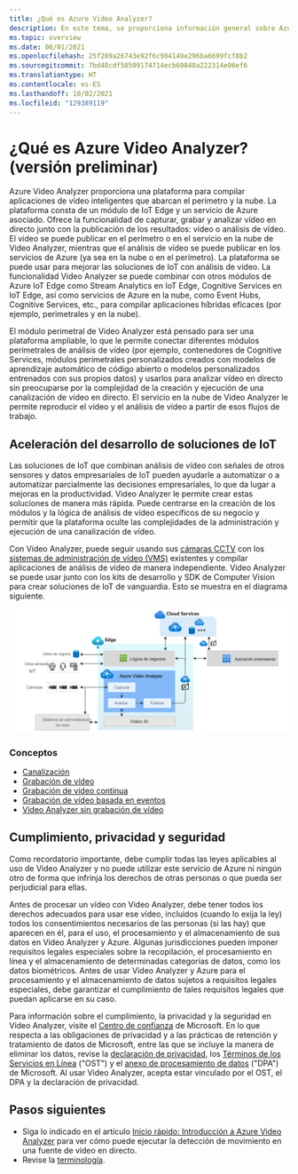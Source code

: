 ```yaml
---
title: ¿Qué es Azure Video Analyzer?
description: En este tema, se proporciona información general sobre Azure Video Analyzer.
ms.topic: overview
ms.date: 06/01/2021
ms.openlocfilehash: 25f289a26743e92f6c904149e296ba6699fcf8b2
ms.sourcegitcommit: 7bd48cdf50509174714ecb69848a222314e06ef6
ms.translationtype: HT
ms.contentlocale: es-ES
ms.lasthandoff: 10/02/2021
ms.locfileid: "129389119"
---
```

# <a name="what-is-azure-video-analyzer-preview"></a>¿Qué es Azure Video Analyzer? (versión preliminar)
 
Azure Video Analyzer proporciona una plataforma para compilar aplicaciones de vídeo inteligentes que abarcan el perímetro y la nube. La plataforma consta de un módulo de IoT Edge y un servicio de Azure asociado. Ofrece la funcionalidad de capturar, grabar y analizar vídeo en directo junto con la publicación de los resultados: vídeo o análisis de vídeo. El vídeo se puede publicar en el perímetro o en el servicio en la nube de Video Analyzer, mientras que el análisis de vídeo se puede publicar en los servicios de Azure (ya sea en la nube o en el perímetro). La plataforma se puede usar para mejorar las soluciones de IoT con análisis de vídeo. La funcionalidad Video Analyzer se puede combinar con otros módulos de Azure IoT Edge como Stream Analytics en IoT Edge, Cognitive Services en IoT Edge, así como servicios de Azure en la nube, como Event Hubs, Cognitive Services, etc., para compilar aplicaciones híbridas eficaces (por ejemplo, perimetrales y en la nube).

El módulo perimetral de Video Analyzer está pensado para ser una plataforma ampliable, lo que le permite conectar diferentes módulos perimetrales de análisis de vídeo (por ejemplo, contenedores de Cognitive Services, módulos perimetrales personalizados creados con modelos de aprendizaje automático de código abierto o modelos personalizados entrenados con sus propios datos) y usarlos para analizar vídeo en directo sin preocuparse por la complejidad de la creación y ejecución de una canalización de vídeo en directo. El servicio en la nube de Video Analyzer le permite reproducir el vídeo y el análisis de vídeo a partir de esos flujos de trabajo.

## <a name="accelerate-iot-solutions-development"></a>Aceleración del desarrollo de soluciones de IoT 

Las soluciones de IoT que combinan análisis de vídeo con señales de otros sensores y datos empresariales de IoT pueden ayudarle a automatizar o a automatizar parcialmente las decisiones empresariales, lo que da lugar a mejoras en la productividad. Video Analyzer le permite crear estas soluciones de manera más rápida. Puede centrarse en la creación de los módulos y la lógica de análisis de vídeo específicos de su negocio y permitir que la plataforma oculte las complejidades de la administración y ejecución de una canalización de vídeo.

Con Video Analyzer, puede seguir usando sus [cámaras CCTV](https://en.wikipedia.org/wiki/Closed-circuit_television_camera) con los [sistemas de administración de vídeo (VMS)](https://en.wikipedia.org/wiki/Video_management_system) existentes y compilar aplicaciones de análisis de vídeo de manera independiente. Video Analyzer se puede usar junto con los kits de desarrollo y SDK de Computer Vision para crear soluciones de IoT de vanguardia. Esto se muestra en el diagrama siguiente.

![Desarrollo de soluciones de IoT con Video Analyzer](./media/overview/product-diagram.png)

### <a name="concepts"></a>Conceptos

* [Canalización](pipeline.md)
* [Grabación de vídeo](video-recording.md)
* [Grabación de vídeo continua](continuous-video-recording.md)
* [Grabación de vídeo basada en eventos](event-based-video-recording-concept.md)
* [Video Analyzer sin grabación de vídeo](analyze-live-video-without-recording.md)

## <a name="compliance-privacy-and-security"></a>Cumplimiento, privacidad y seguridad

Como recordatorio importante, debe cumplir todas las leyes aplicables al uso de Video Analyzer y no puede utilizar este servicio de Azure ni ningún otro de forma que infrinja los derechos de otras personas o que pueda ser perjudicial para ellas.

Antes de procesar un vídeo con Video Analyzer, debe tener todos los derechos adecuados para usar ese vídeo, incluidos (cuando lo exija la ley) todos los consentimientos necesarios de las personas (si las hay) que aparecen en él, para el uso, el procesamiento y el almacenamiento de sus datos en Video Analyzer y Azure. Algunas jurisdicciones pueden imponer requisitos legales especiales sobre la recopilación, el procesamiento en línea y el almacenamiento de determinadas categorías de datos, como los datos biométricos. Antes de usar Video Analyzer y Azure para el procesamiento y el almacenamiento de datos sujetos a requisitos legales especiales, debe garantizar el cumplimiento de tales requisitos legales que puedan aplicarse en su caso.

Para información sobre el cumplimiento, la privacidad y la seguridad en Video Analyzer, visite el [Centro de confianza](https://www.microsoft.com/TrustCenter/CloudServices/Azure/default.aspx) de Microsoft. En lo que respecta a las obligaciones de privacidad y a las prácticas de retención y tratamiento de datos de Microsoft, entre las que se incluye la manera de eliminar los datos, revise la [declaración de privacidad](https://privacy.microsoft.com/PrivacyStatement), los [Términos de los Servicios en Línea](https://www.microsoft.com/licensing/product-licensing/products?rtc=1) ("OST") y el [anexo de procesamiento de datos](https://www.microsoftvolumelicensing.com/DocumentSearch.aspx?Mode=3&DocumentTypeId=67) ("DPA") de Microsoft. Al usar Video Analyzer, acepta estar vinculado por el OST, el DPA y la declaración de privacidad.

## <a name="next-steps"></a>Pasos siguientes

* Siga lo indicado en el artículo [Inicio rápido: Introducción a Azure Video Analyzer](get-started-detect-motion-emit-events.md) para ver cómo puede ejecutar la detección de movimiento en una fuente de vídeo en directo.
* Revise la [terminología](terminology.md).
